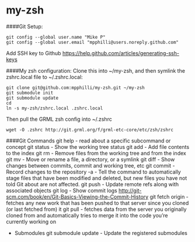 my-zsh
======

####Git Setup:
```
git config --global user.name "Mike P"
git config --global user.email "mpphilli@users.noreply.github.com"
```
Add SSH key to Github 
https://help.github.com/articles/generating-ssh-keys


####My zsh configuration:
Clone this into ~/my-zsh, and then symlink the zshrc.local file to ~/.zshrc.local:

```
git clone git@github.com:mpphilli/my-zsh.git ~/my-zsh
git submodule init
git submodule update
cd
ln -s my-zsh/zshrc.local .zshrc.local
```

Then pull the GRML zsh config into ~/.zshrc
```
wget -O .zshrc http://git.grml.org/f/grml-etc-core/etc/zsh/zshrc
```

####Git Commands
git help <command> - read about a specific subcommand or concept
git status - Show the working tree status
git add - Add file contents to the index
git rm - Remove files from the working tree and from the index
git mv - Move or rename a file, a directory, or a symlink
git diff - Show changes between commits, commit and working tree, etc
git commit - Record changes to the repository
       -a - Tell the command to automatically stage files that have been modified and deleted, but new files you have not told Git about are not affected.
git push - Update remote refs along with associated objects
git log - Show commit logs  http://git-scm.com/book/en/Git-Basics-Viewing-the-Commit-History
git fetch origin - fetches any new work that has been pushed to that server since you cloned (or last fetched from) it
git pull - fetches data from the server you originally cloned from and automatically tries to merge it into the code you’re currently working on

- Submodules
git submodule update - Update the registered submodules
